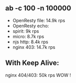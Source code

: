 
## ab -c 100 -n 100000

+ OpenResty file: 14.9k rps
+ OpenResty echo: 
+ spirit: 9k rps
+ micro: 8.7k rps
+ njs http: 8.4k rps
+ nginx 403: 14.7k rps

## With Keep Alive:

  nginx 404/403: 50k rps WOW !

